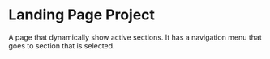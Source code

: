 # Landing Page Project

A page that dynamically show active sections.
It has a navigation menu that goes to section that is selected.

